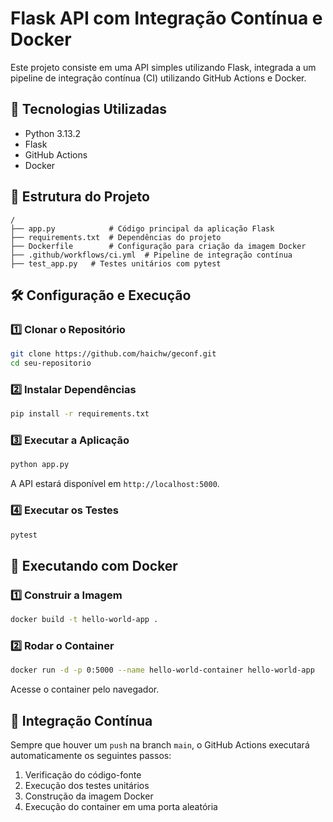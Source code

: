 # Flask API com Integração Contínua e Docker

Este projeto consiste em uma API simples utilizando Flask, integrada a um pipeline de integração contínua (CI) utilizando GitHub Actions e Docker.

## 🚀 Tecnologias Utilizadas

- Python 3.13.2
- Flask
- GitHub Actions
- Docker

## 📌 Estrutura do Projeto

```
/
├── app.py            # Código principal da aplicação Flask
├── requirements.txt  # Dependências do projeto
├── Dockerfile        # Configuração para criação da imagem Docker
├── .github/workflows/ci.yml  # Pipeline de integração contínua
├── test_app.py   # Testes unitários com pytest
```

## 🛠️ Configuração e Execução

### 1️⃣ Clonar o Repositório
```bash
git clone https://github.com/haichw/geconf.git
cd seu-repositorio
```

### 2️⃣ Instalar Dependências
```bash
pip install -r requirements.txt
```

### 3️⃣ Executar a Aplicação
```bash
python app.py
```
A API estará disponível em `http://localhost:5000`.

### 4️⃣ Executar os Testes
```bash
pytest
```

## 🐳 Executando com Docker

### 1️⃣ Construir a Imagem
```bash
docker build -t hello-world-app .
```

### 2️⃣ Rodar o Container
```bash
docker run -d -p 0:5000 --name hello-world-container hello-world-app
```
Acesse o container pelo navegador.

## 🔄 Integração Contínua
Sempre que houver um `push` na branch `main`, o GitHub Actions executará automaticamente os seguintes passos:

1. Verificação do código-fonte
2. Execução dos testes unitários
3. Construção da imagem Docker
4. Execução do container em uma porta aleatória
